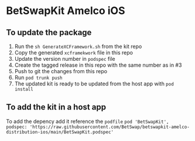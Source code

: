 # BetSwapKit Amelco iOS

## To update the package

1. Run the `sh GenerateXCFramework.sh` from the kit repo
2. Copy the generated `xcframekwork` file in this repo
3. Update the version number in `podspec` file
4. Create the tagged release in this repo with the same number as in #3
5. Push to git the changes from this repo
6. Run `pod trunk push`
7. The updated kit is ready to be updated from the host app with `pod install`

## To add the kit in a host app

To add the depency add it reference the `podfile`
```pod 'BetSwapKit', podspec: 'https://raw.githubusercontent.com/BetSwap/betswapkit-amelco-distribution-ios/main/BetSwapKit.podspec'``` 


